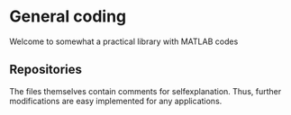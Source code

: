# General coding

Welcome to somewhat a practical library with MATLAB codes

## Repositories

The files themselves contain comments for selfexplanation. Thus, further modifications are easy implemented for any applications.
